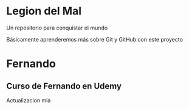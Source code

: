 # Legion del Mal
Un repositorio para conquistar el mundo

Básicamente aprenderemos más sobre Git y GitHub con este proyecto


# Fernando


## Curso de Fernando en Udemy
Actualizacion mia